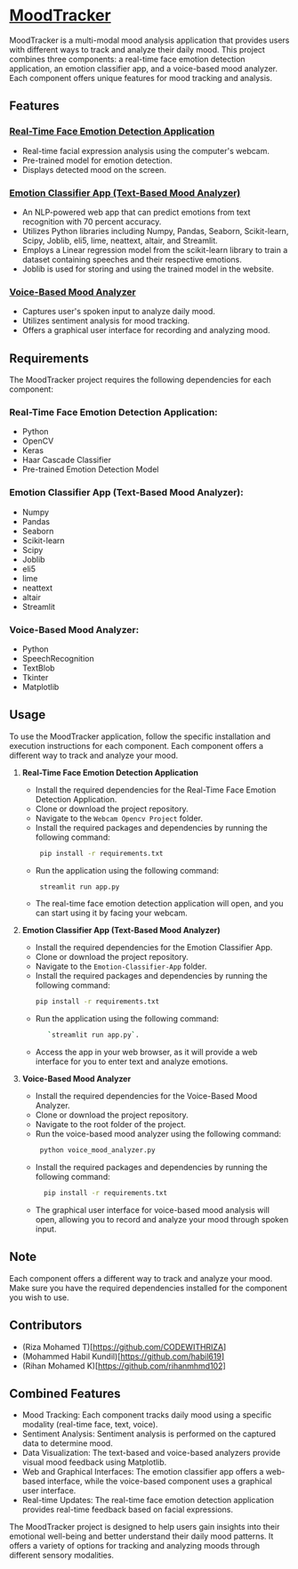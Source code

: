 # [MoodTracker](https://moodtracker12345.netlify.app/)
MoodTracker is a multi-modal mood analysis application that provides users with different ways to track and analyze their daily mood. This project combines three components: a real-time face emotion detection application, an emotion classifier app, and a voice-based mood analyzer. Each component offers unique features for mood tracking and analysis.

## Features
### [Real-Time Face Emotion Detection Application](https://webcamm.streamlit.app/#webcam-live-feed)
- Real-time facial expression analysis using the computer's webcam.
- Pre-trained model for emotion detection.
- Displays detected mood on the screen.

### [Emotion Classifier App (Text-Based Mood Analyzer)](https://mooodd.streamlit.app/)
- An NLP-powered web app that can predict emotions from text recognition with 70 percent accuracy.
- Utilizes Python libraries including Numpy, Pandas, Seaborn, Scikit-learn, Scipy, Joblib, eli5, lime, neattext, altair, and Streamlit.
- Employs a Linear regression model from the scikit-learn library to train a dataset containing speeches and their respective emotions.
- Joblib is used for storing and using the trained model in the website.

### [Voice-Based Mood Analyzer](https://www.youtube.com/watch?v=jwudzL8m4CQ)
- Captures user's spoken input to analyze daily mood.
- Utilizes sentiment analysis for mood tracking.
- Offers a graphical user interface for recording and analyzing mood.

## Requirements
The MoodTracker project requires the following dependencies for each component:

### Real-Time Face Emotion Detection Application:
- Python
- OpenCV
- Keras
- Haar Cascade Classifier
- Pre-trained Emotion Detection Model

### Emotion Classifier App (Text-Based Mood Analyzer):
- Numpy
- Pandas
- Seaborn
- Scikit-learn
- Scipy
- Joblib
- eli5
- lime
- neattext
- altair
- Streamlit

### Voice-Based Mood Analyzer:
- Python
- SpeechRecognition
- TextBlob
- Tkinter
- Matplotlib

## Usage
To use the MoodTracker application, follow the specific installation and execution instructions for each component. Each component offers a different way to track and analyze your mood.

1. **Real-Time Face Emotion Detection Application**
   

   - Install the required dependencies for the Real-Time Face Emotion Detection Application.
   - Clone or download the project repository.
   - Navigate to the `Webcam Opencv Project` folder.
   - Install the required packages and dependencies by running the following command:
      ```bash
       pip install -r requirements.txt
   
   - Run the application using the following command:
     ```bash
      streamlit run app.py
   - The real-time face emotion detection application will open, and you can start using it by facing your webcam.

3. **Emotion Classifier App (Text-Based Mood Analyzer)**
    
   - Install the required dependencies for the Emotion Classifier App.
   - Clone or download the project repository.
   - Navigate to the `Emotion-Classifier-App` folder.
    - Install the required packages and dependencies by running the following command:
      ```bash
      pip install -r requirements.txt
   - Run the application using the following command: 
      ```bash
         `streamlit run app.py`.
   - Access the app in your web browser, as it will provide a web interface for you to enter text and analyze emotions.

5. **Voice-Based Mood Analyzer**

   - Install the required dependencies for the Voice-Based Mood Analyzer.
   - Clone or download the project repository.
   - Navigate to the root folder of the project.
   - Run the voice-based mood analyzer using the following command:
      ```bash
       python voice_mood_analyzer.py
   - Install the required packages and dependencies by running the following command:
       ```bash 
         pip install -r requirements.txt
   - The graphical user interface for voice-based mood analysis will open, allowing you to record and analyze your mood through spoken input.

## Note
Each component offers a different way to track and analyze your mood. Make sure you have the required dependencies installed for the component you wish to use.

## Contributors
- (Riza Mohamed T)[https://github.com/CODEWITHRIZA]
- (Mohammed Habil Kundil)[https://github.com/habil619]
- (Rihan Mohamed K)[https://github.com/rihanmhmd102]

## Combined Features
- Mood Tracking: Each component tracks daily mood using a specific modality (real-time face, text, voice).
- Sentiment Analysis: Sentiment analysis is performed on the captured data to determine mood.
- Data Visualization: The text-based and voice-based analyzers provide visual mood feedback using Matplotlib.
- Web and Graphical Interfaces: The emotion classifier app offers a web-based interface, while the voice-based component uses a graphical user interface.
- Real-time Updates: The real-time face emotion detection application provides real-time feedback based on facial expressions.

The MoodTracker project is designed to help users gain insights into their emotional well-being and better understand their daily mood patterns. It offers a variety of options for tracking and analyzing moods through different sensory modalities.
